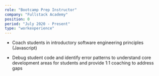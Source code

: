```yaml
---
role: "Bootcamp Prep Instructor"
company: "Fullstack Academy"
position: 0
period: "July 2020 - Present"
type: "workexperience"
---
```


- Coach students in introductory software engineering principles (Javascript)

- Debug student code and identify error patterns to understand core development areas for students and provide 1:1 coaching to address gaps

